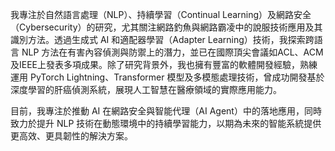 我專注於自然語言處理（NLP）、持續學習（Continual Learning）及網路安全（Cybersecurity）的研究，尤其關注網路釣魚與網路霸凌中的說服技術應用及其識別方法。透過生成式 AI 和適配器學習（Adapter Learning）技術，我探索跨語言 NLP 方法在有害內容偵測與防禦上的潛力，並已在國際頂尖會議如ACL、ACM及IEEE上發表多項成果。除了研究背景外，我也擁有豐富的軟體開發經驗，熟練運用 PyTorch Lightning、Transformer 模型及多模態處理技術，曾成功開發基於深度學習的肝癌偵測系統，展現人工智慧在醫療領域的實際應用能力。

目前，我專注於推動 AI 在網路安全與智能代理（AI Agent）中的落地應用，同時致力於提升 NLP 技術在動態環境中的持續學習能力，以期為未來的智能系統提供更高效、更具韌性的解決方案。

<!--
**swguo/swguo** is a ✨ _special_ ✨ repository because its `README.md` (this file) appears on your GitHub profile.

Here are some ideas to get you started:

- 🔭 I’m currently working on ...
- 🌱 I’m currently learning ...
- 👯 I’m looking to collaborate on ...
- 🤔 I’m looking for help with ...
- 💬 Ask me about ...
- 📫 How to reach me: ...
- 😄 Pronouns: ...
- ⚡ Fun fact: ...
-->

